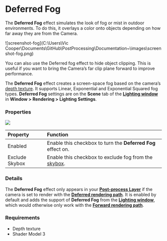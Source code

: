 # Deferred Fog

The **Deferred Fog** effect simulates the look of fog or mist in outdoor environments. To do this, it overlays a color onto objects depending on how far away they are from the Camera.

 ![screenshot-fog](C:\Users\Vic Cooper\Documents\GitHub\PostProcessing\Documentation~\images\screenshot-fog.png)

You can also use the Deferred fog effect to hide object clipping. This is useful if you want to bring the Camera’s far clip plane forward to improve performance.

The **Deferred Fog** effect creates a screen-space fog based on the camera’s [depth texture](https://docs.unity3d.com/Manual/SL-DepthTextures.html). It supports Linear, Exponential and Exponential Squared fog types. **Deferred Fog** settings are on the **Scene** tab of the [**Lighting window**](https://docs.unity3d.com/Manual/lighting-window.html) in **Window > Rendering > Lighting Settings**.

### Properties

![](images/deferredfog.png)

| Property       | Function                          |
| :-------------- | :--------------------------------- |
| Enabled        | Enable this checkbox to turn the **Deferred Fog** effect on.|
| Exclude Skybox | Enable this checkbox to exclude fog from the [skybox](https://docs.unity3d.com/Manual/class-Skybox.html). |

### Details

The **Deferred Fog** effect only appears in your [**Post-process Layer**](https://docs.unity3d.com/Packages/com.unity.postprocessing@latest?subfolder=/manual/Quick-start.html#post-process-layer) if the camera is set to render with the [**Deferred rendering path**](https://docs.unity3d.com/Manual/RenderTech-DeferredShading.html). It is enabled by default and adds the support of **Deferred Fog** from the [**Lighting window**](https://docs.unity3d.com/Manual/lighting-window.html), which would otherwise only work with the [**Forward rendering path**](https://docs.unity3d.com/Manual/RenderTech-ForwardRendering.html).

### Requirements

- Depth texture
- Shader Model 3

